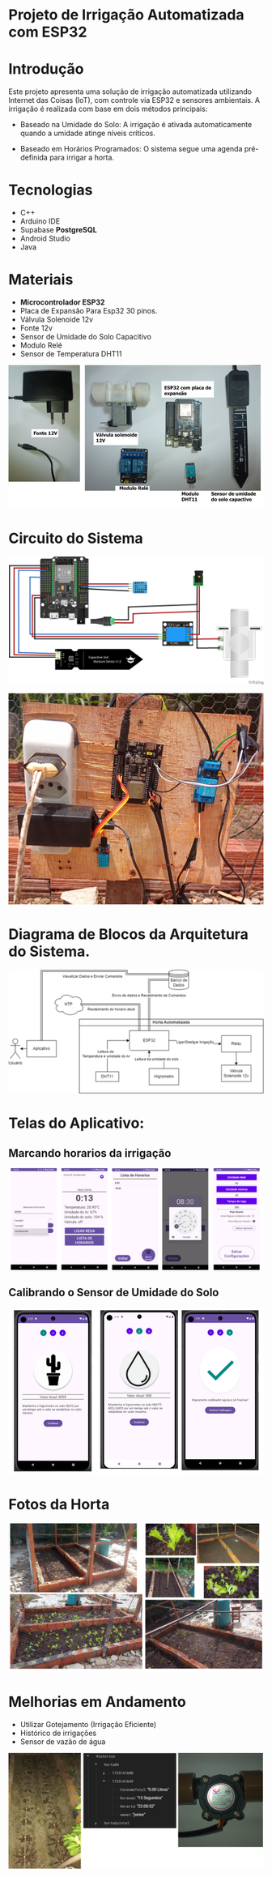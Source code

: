 # Projeto de Irrigação Automatizada com ESP32

# Introdução
Este projeto apresenta uma solução de irrigação automatizada utilizando Internet das Coisas (IoT), com controle via ESP32 e sensores ambientais. A irrigação é realizada com base em dois métodos principais:

- Baseado na Umidade do Solo: A irrigação é ativada automaticamente quando a umidade atinge níveis críticos.

- Baseado em Horários Programados: O sistema segue uma agenda pré-definida para irrigar a horta.

# Tecnologias
- C++
- Arduino IDE
- Supabase **PostgreSQL**
- Android Studio
- Java

# Materiais
- **Microcontrolador ESP32**
- Placa de Expansão Para Esp32 30 pinos.​
- Válvula Solenoide 12v​
- Fonte 12v​
- Sensor de Umidade do Solo Capacitivo​
- Modulo Relé​
- Sensor de Temperatura DHT11​

![Materiais](/img/materiais.png)

# Circuito do Sistema 

![Circuito do Sistema](./img/circuito_sistema.png)

![Foto do Sistema real](./img/Sistema_real.png)

# Diagrama de Blocos da Arquitetura do Sistema.

![Diagrama de Blocos de Arquitetura de Sistema.](/img/Diagrama_de_blocos.png)

# Telas do Aplicativo:
## Marcando horarios da irrigação

![Telas do aplictivo](./img/telas_1.png)

## Calibrando o Sensor de Umidade do Solo

![Foto do Sistema real](./img/telas_2.png)

# Fotos da Horta

![Horta](./img/horta_fotos.png)

# Melhorias em Andamento
- Utilizar Gotejamento (Irrigação Eficiente)
- Histórico de irrigações 
- Sensor de vazão de água 

![Fotos das melhorias sugeridas](./img/melhorias.png)




